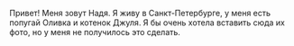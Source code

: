 Привет!
Меня зовут Надя. 
Я живу в Санкт-Петербурге, у меня есть попугай Оливка и котенок Джуля.
Я бы очень хотела вставить сюда их фото, но у меня не получилось это сделать.
